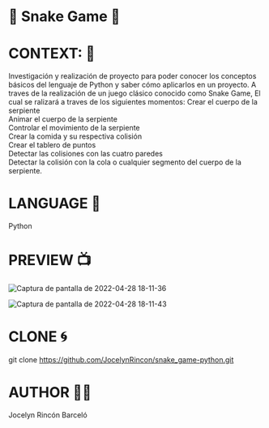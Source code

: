 # :snake:  Snake Game :snake:

# CONTEXT: :book:
Investigación y realización de proyecto para poder conocer los conceptos básicos del lenguaje de Python y saber cómo aplicarlos en un proyecto.
 A traves de la realización de un juego clásico conocido como Snake Game, El cual se ralizará a traves de los siguientes momentos:
Crear el cuerpo de la serpiente  
Animar el cuerpo de la serpiente  
Controlar el movimiento de la serpiente  
Crear la comida y su respectiva colisión  
Crear el tablero de puntos  
Detectar las colisiones con las cuatro paredes  
Detectar la colisión con la cola o cualquier segmento del cuerpo de la serpiente.

# LANGUAGE :wrench:   
Python

# PREVIEW  :tv:

![Captura de pantalla de 2022-04-28 18-11-36](https://user-images.githubusercontent.com/97619450/165863576-294f3394-f10c-451d-bcf4-5457646c75bb.png)  

![Captura de pantalla de 2022-04-28 18-11-43](https://user-images.githubusercontent.com/97619450/165863579-eaffd1ce-ecb4-46ec-afb0-33e5f911ee1b.png)


# CLONE :cyclone:  
git clone https://github.com/JocelynRincon/snake_game-python.git

# AUTHOR :woman_technologist:  
Jocelyn Rincón Barceló

